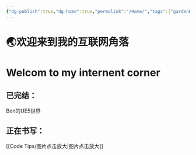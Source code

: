 ```yaml
---
{"dg-publish":true,"dg-home":true,"permalink":"/Home/","tags":["gardenEntry"],"dgPassFrontmatter":true}
---
```


# **🌏欢迎来到我的互联网角落**
# Welcom to my internent corner


## 已完结：
Ben的UE5世界


## 正在书写：
[[Code Tips/图片点击放大\|图片点击放大]]